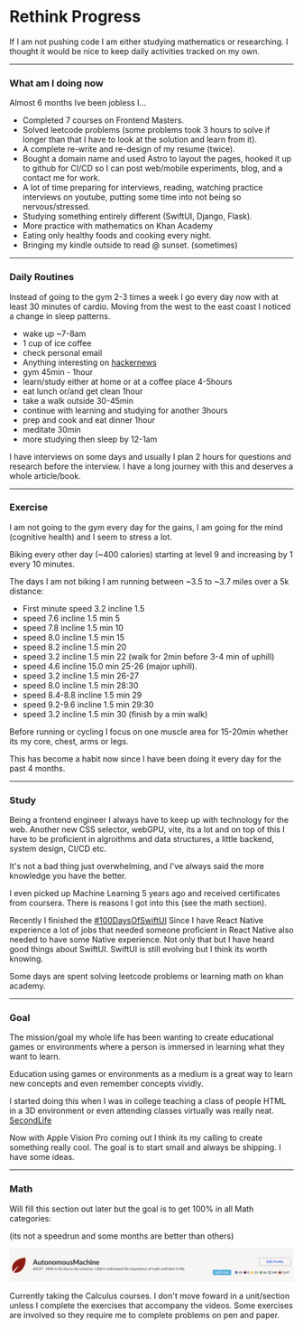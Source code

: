 # Rethink Progress

If I am not pushing code I am either studying mathematics or researching. I thought it would be nice to keep daily activities tracked on my own.

---

### What am I doing now

Almost 6 months Ive been jobless I...

- Completed 7 courses on Frontend Masters.
- Solved leetcode problems (some problems took 3 hours to solve if longer than that I have to look at the solution and learn from it).
- A complete re-write and re-design of my resume (twice).
- Bought a domain name and used Astro to layout the pages, hooked it up to github for CI/CD so I can post web/mobile experiments, blog, and a contact me for work.
- A lot of time preparing for interviews, reading, watching practice interviews on youtube, putting some time into not being so nervous/stressed.
- Studying something entirely different (SwiftUI, Django, Flask).
- More practice with mathematics on Khan Academy
- Eating only healthy foods and cooking every night.
- Bringing my kindle outside to read @ sunset. (sometimes)

---

### Daily Routines

Instead of going to the gym 2-3 times a week I go every day now with at least 30 minutes of cardio. Moving from the west to the east coast I noticed a change in sleep patterns.

- wake up ~7-8am
- 1 cup of ice coffee
- check personal email
- Anything interesting on [hackernews](https://hackernews.com)
- gym 45min - 1hour
- learn/study either at home or at a coffee place 4-5hours
- eat lunch or/and get clean 1hour
- take a walk outside 30-45min
- continue with learning and studying for another 3hours
- prep and cook and eat dinner 1hour
- meditate 30min
- more studying then sleep by 12-1am

I have interviews on some days and usually I plan 2 hours for questions and research before the interview. I have a long journey with this and deserves a whole article/book.

---

### Exercise

I am not going to the gym every day for the gains, I am going for the mind (cognitive health) and I seem to stress a lot.

Biking every other day (~400 calories) starting at level 9 and increasing by 1 every 10 minutes.

The days I am not biking I am running between ~3.5 to ~3.7 miles over a 5k distance:

- First minute speed 3.2 incline 1.5
- speed 7.6 incline 1.5 min 5
- speed 7.8 incline 1.5 min 10
- speed 8.0 incline 1.5 min 15
- speed 8.2 incline 1.5 min 20
- speed 3.2 incline 1.5 min 22 (walk for 2min before 3-4 min of uphill)
- speed 4.6 incline 15.0 min 25-26 (major uphill).
- speed 3.2 incline 1.5 min 26-27
- speed 8.0 incline 1.5 min 28:30
- speed 8.4-8.8 incline 1.5 min 29
- speed 9.2-9.6 incline 1.5 min 29:30
- speed 3.2 incline 1.5 min 30 (finish by a min walk)

Before running or cycling I focus on one muscle area for 15-20min whether its my core, chest, arms or legs.

This has become a habit now since I have been doing it every day for the past 4 months.

---

### Study

Being a frontend engineer I always have to keep up with technology for the web. Another new CSS selector, webGPU, vite, its a lot and on top of this I have to be proficient in algroithms and data structures, a little backend, system design, CI/CD etc.

It's not a bad thing just overwhelming, and I've always said the more knowledge you have the better.

I even picked up Machine Learning 5 years ago and received certificates from coursera. There is reasons I got into this (see the math section).

Recently I finished the [#100DaysOfSwiftUI](https://www.hackingwithswift.com/100/) Since I have React Native experience a lot of jobs that needed someone proficient in React Native also needed to have some Native experience. Not only that but I have heard good things about SwiftUI. SwiftUI is still evolving but I think its worth knowing.

Some days are spent solving leetcode problems or learning math on khan academy.

---

### Goal

The mission/goal my whole life has been wanting to create educational games or environments where a person is immersed in learning what they want to learn.

Education using games or environments as a medium is a great way to learn new concepts and even remember concepts vividly.

I started doing this when I was in college teaching a class of people HTML in a 3D environment or even attending classes virtually was really neat. [SecondLife](https://secondlife.com/)

Now with Apple Vision Pro coming out I think its my calling to create something really cool. The goal is to start small and always be shipping. I have some ideas.

---

### Math

Will fill this section out later but the goal is to get 100% in all Math categories:

(its not a speedrun and some months are better than others)

![Progress thus far](images/khan.png)

Currently taking the Calculus courses. I don't move foward in a unit/section unless I complete the exercises that accompany the videos. Some exercises are involved so they require me to complete problems on pen and paper.
